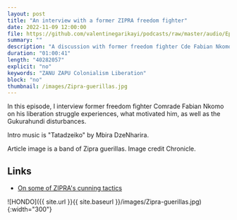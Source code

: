 ```yaml
---
layout: post
title: "An interview with a former ZIPRA freedom fighter"
date: 2022-11-09 12:00:00
file: https://github.com/valentinegarikayi/podcasts/raw/master/audio/Ep_05_2022_Fabian Nkomo.mp3
summary: ""
description: "A discussion with former freedom fighter Cde Fabian Nkomo"
duration: "01:00:41"
length: "40282057"
explicit: "no"
keywords: "ZANU ZAPU Colonialism Liberation"
block: "no"
thumbnail: /images/Zipra-guerillas.jpg
---
```


In this episode, I interview former freedom fighter Comrade Fabian Nkomo on his liberation struggle experiences, what motivated him, as well as the Gukurahundi disturbances.

Intro music is "Tatadzeiko" by Mbira DzeNharira.

Article image is a band of Zipra guerillas. Image credit Chronicle.

<!--more-->

## Links
* [On some of ZIPRA's cunning tactics ](https://www.chronicle.co.zw/outnumbered-zipra-guerillas-wore-cowbells-to-lull-enemy-forces/)

![HONDO]({{ site.url }}{{ site.baseurl }}/images/Zipra-guerillas.jpg){:width="300"}

<!-- Google tag (gtag.js) -->
<script async src="https://www.googletagmanager.com/gtag/js?id=G-02DTBF3N7T"></script>
<script>
  window.dataLayer = window.dataLayer || [];
  function gtag(){dataLayer.push(arguments);}
  gtag('js', new Date());

  gtag('config', 'G-02DTBF3N7T');
</script>
